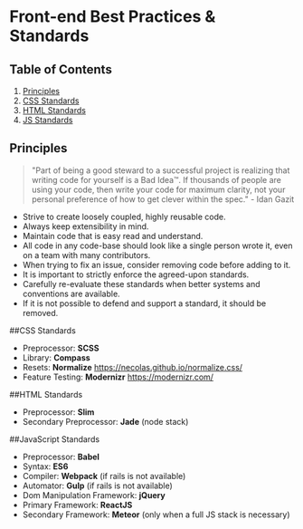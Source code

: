 # Front-end Best Practices & Standards

## Table of Contents

1.  [Principles](#principles)
2.  [CSS Standards](#css)
3.  [HTML Standards](#html)
4.  [JS Standards](#js)


<a name="principles"></a>
## Principles

> "Part of being a good steward to a successful project is realizing that
  writing code for yourself is a Bad Idea™. If thousands of people are using
  your code, then write your code for maximum clarity, not your personal
  preference of how to get clever within the spec." - Idan Gazit

* Strive to create loosely coupled, highly reusable code.
* Always keep extensibility in mind.
* Maintain code that is easy read and understand.
* All code in any code-base should look like a single person wrote it, even on a team 
  with many contributors.
* When trying to fix an issue, consider removing code before adding to it.
* It is important to strictly enforce the agreed-upon standards.
* Carefully re-evaluate these standards when better systems and conventions are available.
* If it is not possible to defend and support a standard, it should be removed.


<a name="css"></a>
##CSS Standards
* Preprocessor: **SCSS**
* Library: **Compass**
* Resets: **Normalize** https://necolas.github.io/normalize.css/
* Feature Testing: **Modernizr** https://modernizr.com/

<a name="html"></a>
##HTML Standards
* Preprocessor: **Slim**
* Secondary Preprocessor: **Jade** (node stack)

<a name="js"></a>
##JavaScript Standards
* Preprocessor: **Babel**
* Syntax: **ES6**
* Compiler: **Webpack** (if rails is not available)
* Automator: **Gulp** (if rails is not available)
* Dom Manipulation Framework: **jQuery**
* Primary Framework: **ReactJS**
* Secondary Framework: **Meteor** (only when a full JS stack is necessary)

